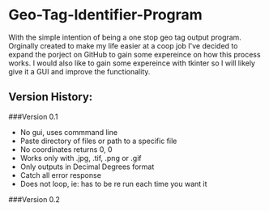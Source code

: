 # Geo-Tag-Identifier-Program

With the simple intention of being a one stop geo tag output program. Orginally created to make my life easier at a coop job I've decided to expand the porject on GitHub to gain some expereince on how this process works. I would also like to gain some expereince with tkinter so I will likely give it a GUI and improve the functionality.   

## Version History:
###Version 0.1
- No gui, uses commmand line
- Paste directory of files or path to a specific file
- No coordinates returns 0, 0
- Works only with .jpg, .tif, .png or .gif
- Only outputs in Decimal Degrees format
- Catch all error response
- Does not loop, ie: has to be re run each time you want it

###Version 0.2

